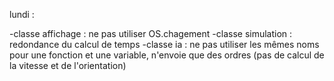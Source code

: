 lundi :

-classe affichage : ne pas utiliser OS.chagement
-classe simulation : redondance du calcul de temps
-classe ia : ne pas utiliser les mêmes noms pour une fonction et une variable, n'envoie que des ordres (pas de calcul de la vitesse et de l'orientation)